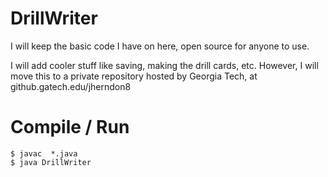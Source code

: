 # DrillWriter
I will keep the basic code I have on here, open source for anyone to use.

I will add cooler stuff like saving, making the drill cards, etc.
However, I will move this to a private repository hosted by Georgia Tech, at github.gatech.edu/jherndon8

# Compile / Run
~~~
$ javac  *.java
$ java DrillWriter
~~~
